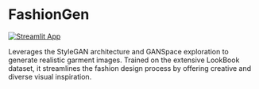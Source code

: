 # FashionGen
[![Streamlit App](https://static.streamlit.io/badges/streamlit_badge_black_white.svg)](https://prathmeshdahikar-fashiongen-fashiongen-zog20y.streamlit.app/#fashiongen-demo-ai-assisted-fashion-design) 

Leverages the StyleGAN architecture and GANSpace exploration to generate realistic garment images. Trained on the extensive LookBook dataset, it streamlines the fashion design process by offering creative and diverse visual inspiration.
